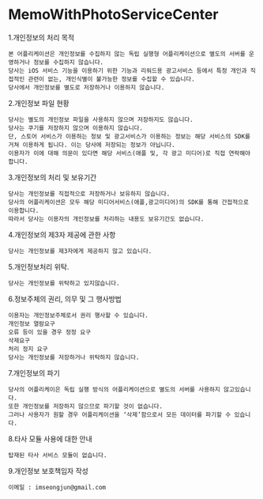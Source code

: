 # MemoWithPhotoServiceCenter

1.개인정보의 처리 목적

    본 어플리케이션은 개인정보를 수집하지 않는 독립 실행형 어플리케이션으로 별도의 서버를 운영하거나 정보를 수집하지 않습니다.
    당사는 iOS 서비스 기능을 이용하기 위한 기능과 리워드용 광고서비스 등에서 특정 개인과 직접적인 관련이 없는, 개인식별이 불가능한 정보를 수집할 수 있습니다.
    당사에서 개인정보를 별도로 저장하거나 이용하지 않습니다.

2.개인정보 파일 현황

    당사는 별도의 개인정보 파일을 사용하지 않으며 저장하지도 않습니다.
    당사는 쿠기를 저장하지 않으며 이용하지 않습니다.
    단, 스토어 서비스가 이용하는 정보 및 광고서비스가 이용하는 정보는 해당 서비스의 SDK를 거쳐 이용하게 됩니다. 이는 당사에 저장되는 정보가 아닙니다.
    이용자가 이에 대해 의문이 있다면 해당 서비스(애플 및, 각 광고 미디어)로 직접 연락해야 합니다.

3.개인정보의 처리 및 보유기간

    당사는 개인정보를 직접적으로 저장하거나 보유하지 않습니다.
    당사의 어플리케이션은 모두 해당 미디어서비스(애플,광고미디어)의 SDK를 통해 간접적으로 이용합니다.
    따라서 당사는 이용자의 개인정보를 처리하는 내용도 보유기간도 없습니다.

4.개인정보의 제3자 제공에 관한 사항
    
    당사는 개인정보를 제3자에게 제공하지 않고 있습니다.

5.개인정보처리 위탁.
    
    당사는 개인정보를 위탁하고 있지않습니다.

6.정보주체의 권리, 의무 및 그 행사방법
    
    이용자는 개인정보주체로서 권리 행사할 수 있습니다.
    개인정보 열람요구
    오류 등이 있을 경우 정정 요구
    삭제요구
    처리 정지 요구
    당사는 개인정보를 저장하거나 위탁하지 않습니다.

7.개인정보의 파기
    
    당사의 어플리케이은 독립 실행 방식의 어플리케이션으로 별도의 서버를 사용하지 않고있습니다.
    또한 개인정보를 저장하지 않으므로 파기할 것이 없습니다.
    그러나 사용자가 원할 경우 어플리케이션을 ‘삭제’함으로서 모든 데이터를 파기할 수 있습니다.

8.타사 모듈 사용에 대한 안내
    
    탑재된 타사 서비스 모듈이 없습니다.

9.개인정보 보호책임자 작성
    
    이메일 : imseongjun@gmail.com
